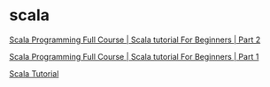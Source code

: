# scala

[Scala Programming Full Course | Scala tutorial For Beginners | Part 2](https://www.youtube.com/watch?v=t1c-F2qp-xk)

[Scala Programming Full Course | Scala tutorial For Beginners | Part 1](https://www.youtube.com/watch?v=tamJAEtSEEo)

[Scala Tutorial](https://www.tutorialspoint.com/scala/index.htm)